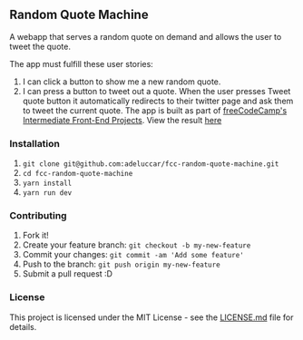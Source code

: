 ## Random Quote Machine

A webapp that serves a random quote on demand and allows the user to tweet the quote.

The app must fulfill these user stories:

1. I can click a button to show me a new random quote.
2. I can press a button to tweet out a quote.
When the user presses Tweet quote button it automatically redirects to their twitter page and ask them to tweet the current quote.
The app is built as part of [freeCodeCamp's Intermediate Front-End Projects](https://www.freecodecamp.com/challenges/build-a-random-quote-machine).
View the result [here](https://adeluccar.github.io/fcc-random-quote-machine)

### Installation

1. `git clone git@github.com:adeluccar/fcc-random-quote-machine.git`
1. `cd fcc-random-quote-machine`
1. `yarn install`
1. `yarn run dev`

### Contributing

1. Fork it!
2. Create your feature branch: `git checkout -b my-new-feature`
3. Commit your changes: `git commit -am 'Add some feature'`
4. Push to the branch: `git push origin my-new-feature`
5. Submit a pull request :D

### License

This project is licensed under the MIT License - see the [LICENSE.md](LICENSE.md) file for details.
